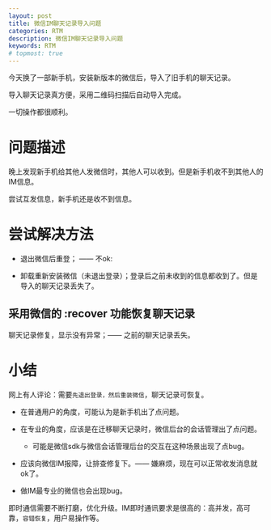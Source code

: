 ```yaml
---
layout: post
title: 微信IM聊天记录导入问题
categories: RTM
description: 微信IM聊天记录导入问题
keywords: RTM
# topmost: true
---
```



今天换了一部新手机，安装新版本的微信后，导入了旧手机的聊天记录。

导入聊天记录真方便，采用二维码扫描后自动导入完成。

一切操作都很顺利。

# 问题描述

晚上发现新手机给其他人发微信时，其他人可以收到。但是新手机收不到其他人的IM信息。

尝试互发信息，新手机还是收不到信息。

# 尝试解决方法

* 退出微信后重登； —— 不ok:

* 卸载重新安装微信（未退出登录）；登录后之前未收到的信息都收到了。但是导入的聊天记录丢失了。

## 采用微信的 :recover 功能恢复聊天记录

聊天记录修复，显示没有异常；—— 之前的聊天记录丢失。

# 小结

网上有人评论：需要`先退出登录，然后重装微信`，聊天记录可恢复。

* 在普通用户的角度，可能认为是新手机出了点问题。

* 在专业的角度，应该是在迁移聊天记录时，微信后台的会话管理出了点问题。

  * 可能是微信sdk与微信会话管理后台的交互在这种场景出现了点bug。

* 应该向微信IM报障，让排查修复下。—— 嫌麻烦，现在可以正常收发消息就ok了。

* 做IM最专业的微信也会出现bug。 

即时通信需要不断打磨，优化升级。IM即时通讯要求是很高的：高并发，高可靠，`容错恢复`，用户易操作等。

